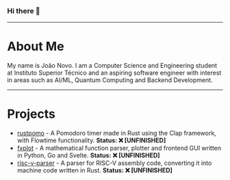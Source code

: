### Hi there 👋
---
# About Me
My name is João Novo. I am a Computer Science and Engineering student at Instituto Superior Técnico and an aspiring software engineer with interest in areas such as AI/ML, Quantum Computing and Backend Development.

---
# Projects
-  [rustpomo](https://github.com/joao-novo/rustpomo) - A Pomodoro timer made in Rust using the Clap framework, with Flowtime functionality. __Status: ❌ [UNFINISHED]__
-  [fxplot](https://github.com/joao-novo/fxplot) - A mathematical function parser, plotter and frontend GUI written in Python, Go and Svelte. __Status: ❌ [UNFINISHED]__
-  [risc-v-parser](https://github.com/joao-novo/risc-v-parser) - A parser for RISC-V assembly code, converting it into machine code written in Rust. __Status: ❌ [UNFINISHED]__
<!--
**joao-novo/joao-novo** is a ✨ _special_ ✨ repository because its `README.md` (this file) appears on your GitHub profile.

Here are some ideas to get you started:

- 🔭 I’m currently working on ...
- 🌱 I’m currently learning ...
- 👯 I’m looking to collaborate on ...
- 🤔 I’m looking for help with ...
- 💬 Ask me about ...
- 📫 How to reach me: ...
- 😄 Pronouns: ...
- ⚡ Fun fact: ...
-->
